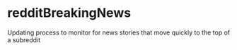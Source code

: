 # redditBreakingNews
Updating process to monitor for news stories that move quickly to the top of a subreddit
